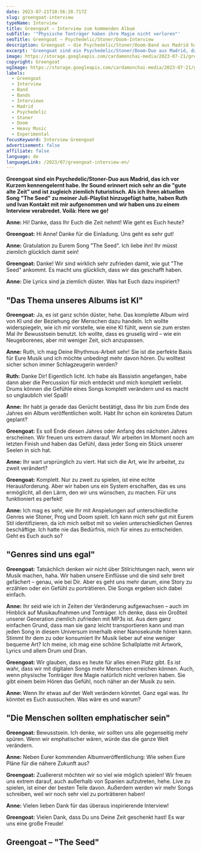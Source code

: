 ```yaml
---
date: 2023-07-21T10:56:20.717Z
slug: greengoat-interview
typeName: Interview
title: Greengoat – Interview zum kommenden Album
subTitle: '"Physische Tonträger haben ihre Magie nicht verloren"'
seoTitle: Greengoat – Psychedelic/Stoner/Doom-Interview
description: Greengoat – die Psychedelic/Stoner/Doom-Band aus Madrid hat mir im Interview spannende Details über das kommende Album verraten. Holte Euch jetzt die Insights!
excerpt: 'Greengoat sind ein Psychedelic/Stoner/Doom-Duo aus Madrid, das ich vor Kurzem kennengelernt habe. Ihr Sound erinnert mich sehr an die "gute alte Zeit" und ist zugleich ziemlich futuristisch. Als ich Ihren aktuellen Song "The Seed" zu meiner Juli-Playlist hinzugefügt hatte, haben die beiden Kontakt mit mir aufgenommen und wir haben uns zu einem Interview verabredet. Voilà: Here we go!'
image: https://storage.googleapis.com/cardamonchai-media/2023-07-21/greengoat-interview-soundsvegan-jpg-imagine-080808_6b716b_1024_768/640.webp
copyright: Greengoat
ogImage: https://storage.googleapis.com/cardamonchai-media/2023-07-21/greengoat-interview-soundsvegan-og-jpg-imagine-080808_6c6f68_1200_628/640.webp
labels:
  - Greengoat
  - Interview
  - Band
  - Bands
  - Interviews
  - Madrid
  - Psychedelic
  - Stoner
  - Doom
  - Heavy Music
  - Experimental
focusKeyword: Interview Greengoat
advertisement: false
affiliate: false
language: de
languageLink: /2023/07/greengoat-interview-en/
---
```


**Greengoat sind ein Psychedelic/Stoner-Duo aus Madrid, das ich vor Kurzem kennengelernt habe. Ihr Sound erinnert mich sehr an die "gute alte Zeit" und ist zugleich ziemlich futuristisch. Als ich Ihren aktuellen Song "The Seed" zu meiner Juli-Playlist hinzugefügt hatte, haben Ruth und Ivan Kontakt mit mir aufgenommen und wir haben uns zu einem Interview verabredet. Voilà: Here we go!**

**Anne:** Hi! Danke, dass Ihr Euch die Zeit nehmt! Wie geht es Euch heute?

**Greengoat:** Hi Anne! Danke für die Einladung. Uns geht es sehr gut!

**Anne:** Gratulation zu Eurem Song "The Seed". Ich liebe ihn! Ihr müsst ziemlich glücklich damit sein!

**Greengoat:** Danke! Wir sind wirklich sehr zufrieden damit, wie gut "The Seed" ankommt. Es macht uns glücklich, dass wir das geschafft haben.

**Anne:** Die Lyrics sind ja ziemlich düster. Was hat Euch dazu inspiriert?

## "Das Thema unseres Albums ist KI"

**Greengoat:** Ja, es ist ganz schön düster, hehe. Das komplette Album wird von KI und der Beziehung der Menschen dazu handeln. Ich wollte widerspiegeln, wie ich mir vorstelle, wie eine KI fühlt, wenn sie zum ersten Mal ihr Bewusstsein benutzt. Ich wollte, dass es gruselig wird – wie ein Neugeborenes, aber mit weniger Zeit, sich anzupassen.

**Anne:** Ruth, ich mag Deine Rhythmus-Arbeit sehr! Sie ist die perfekte Basis für Eure Musik und ich möchte unbedingt mehr davon hören. Du wolltest sicher schon immer Schlagzeugerin werden?

**Ruth:** Danke Dir! Eigentlich licht. Ich habe als Bassistin angefangen, habe dann aber die Percussion für mich entdeckt und mich komplett verliebt. Drums können die Gefühle eines Songs komplett verändern und es macht so unglaublich viel Spaß!

**Anne:** Ihr habt ja gerade das Gerücht bestätigt, dass Ihr bis zum Ende des Jahres ein Album veröffentlichen wollt. Habt Ihr schon ein konkretes Datum geplant?

**Greengoat:** Es soll Ende diesen Jahres oder Anfang des nächsten Jahres erscheinen. Wir freuen uns extrem darauf. Wir arbeiten im Moment noch am letzten Finish und haben das Gefühl, dass jeder Song ein Stück unserer Seelen in sich hat.

**Anne:** Ihr wart ursprünglich zu viert. Hat sich die Art, wie Ihr arbeitet, zu zweit verändert?

**Greengoat:** Komplett. Nur zu zweit zu spielen, ist eine echte Herausforderung. Aber wir haben uns ein System erschaffen, das es uns ermöglicht, all den Lärm, den wir uns wünschen, zu machen. Für uns funktioniert es perfekt!

**Anne:** Ich mag es sehr, wie Ihr mit Anspielungen auf unterschiedliche Genres wie Stoner, Prog und Doom spielt. Ich kann mich sehr gut mit Eurem Stil identifizieren, da ich mich selbst mit so vielen unterschiedlichen Genres beschäftige. Ich hatte nie das Bedürfnis, mich für eines zu entscheiden. Geht es Euch auch so?

## "Genres sind uns egal"

**Greengoat:** Tatsächlich denken wir nicht über Stilrichtungen nach, wenn wir Musik machen, haha. Wir haben unsere Einflüsse und die sind sehr breit gefächert – genau, wie bei Dir. Aber es geht uns mehr darum, eine Story zu erzählen oder ein Gefühl zu porträtieren. Die Songs ergeben sich dabei einfach.

**Anne:** Ihr seid wie ich in Zeiten der Veränderung aufgewachsen – auch im Hinblick auf Musikaufnahmen und Tonträger. Ich denke, dass ein Großteil unserer Generation ziemlich zufrieden mit MP3s ist. Aus dem ganz einfachen Grund, dass man sie ganz leicht transportieren kann und man jeden Song in diesem Universum innerhalb einer Nanosekunde hören kann. Stimmt Ihr dem zu oder konsumiert Ihr Musik lieber auf eine weniger bequeme Art? Ich meine, ich mag eine schöne Schallplatte mit Artwork, Lyrics und allem Drum und Dran.

**Greengoat:** Wir glauben, dass es heute für alles einen Platz gibt. Es ist wahr, dass wir mit digitalen Songs mehr Menschen erreichen können. Auch, wenn physische Tonträger ihre Magie natürlich nicht verloren haben. Sie gibt einem beim Hören das Gefühl, noch näher an der Musik zu sein.

**Anne:** Wenn Ihr etwas auf der Welt verändern könntet. Ganz egal was. Ihr könntet es Euch aussuchen. Was wäre es und warum?

## "Die Menschen sollten emphatischer sein"

**Greengoat:** Bewusstsein. Ich denke, wir sollten uns alle gegenseitig mehr spüren. Wenn wir emphatischer wären, würde das die ganze Welt verändern.

**Anne:** Neben Eurer kommenden Albumveröffentlichung: Wie sehen Eure Pläne für die nähere Zukunft aus?

**Greengoat:** Zuallererst möchten wir so viel wie möglich spielen! Wir freuen uns extrem darauf, auch außerhalb von Spanien aufzutreten, hehe. Live zu spielen, ist einer der besten Teile davon. Außerdem werden wir mehr Songs schreiben, weil wir noch sehr viel zu porträtieren haben!

**Anne:** Vielen lieben Dank für das überaus inspirierende Interview!

**Greengoat:** Vielen Dank, dass Du uns Deine Zeit geschenkt hast! Es war uns eine große Freude!

## Greengoat – "The Seed"

<YouTube id="qWbXvhJrkis" />
